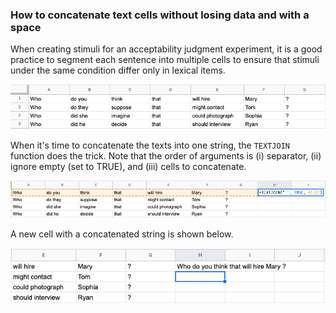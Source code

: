 ### How to concatenate text cells without losing data and with a space
When creating stimuli for an acceptability judgment experiment, it is a good practice to segment each sentence into multiple cells to ensure that stimuli under the same condition differ only in lexical items.

![](./sheet1.png)

When it's time to concatenate the texts into one string, the `TEXTJOIN` function does the trick. Note that the order of arguments is (i) separator, (ii) ignore empty (set to TRUE), and (iii) cells to concatenate.

![](./sheet2.png)

A new cell with a concatenated string is shown below.

![](./sheet3.png)

